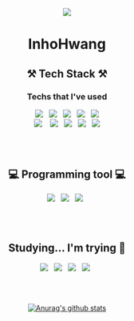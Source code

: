 <div align=center>
  
<a href="https://hits.seeyoufarm.com"><img src="https://hits.seeyoufarm.com/api/count/incr/badge.svg?url=https%3A%2F%2Fgithub.com%2Finho-woo%2F&count_bg=%23C4BA63&title_bg=%23010101&icon=&icon_color=%23F1EDED&title=Visitor&edge_flat=false"/></a>



# InhoHwang

## ⚒️  Tech Stack  ⚒️

### Techs that I've used ###
<img src="https://img.shields.io/badge/Java-007396?style=flat-square&logo=Java&logoColor=white"/></a>&nbsp;&nbsp;
<img src="https://img.shields.io/badge/JavaScript-cac02d?style=flat-square&logo=JavaScript&logoColor=white"/></a>&nbsp;&nbsp;
<img src="https://img.shields.io/badge/JQuery-0769AD?style=flat-square&logo=JQuery&logoColor=white"/></a>&nbsp;&nbsp;
<img src="https://img.shields.io/badge/HTML-E34F26?style=flat-square&logo=HTML5&logoColor=white"/></a>&nbsp;&nbsp;
<img src="https://img.shields.io/badge/CSS-1572B6?style=flat-square&logo=CSS3&logoColor=white"/></a><br>&nbsp;
<img src="https://img.shields.io/badge/C Sharp-239120?style=flat-square&logo=C Sharp&logoColor=white"/></a>&nbsp;&nbsp;&nbsp;
<img src="https://img.shields.io/badge/Python-0A9EDC?style=flat-square&logo=Python&logoColor=white"/></a>&nbsp;&nbsp;
<img src="https://img.shields.io/badge/Microsoft SQL Server-CC2927?style=flat-square&logo=Microsoft SQL Server&logoColor=white"/></a>&nbsp;&nbsp;
<img src="https://img.shields.io/badge/MySQL-4479A1?style=flat-square&logo=MySQL&logoColor=white"/></a>&nbsp;&nbsp;
<img src="https://img.shields.io/badge/MariaDB-003545?style=flat-square&logo=MariaDB&logoColor=white"/></a>&nbsp;&nbsp;

<br>
<br>

##  💻 Programming tool  💻 ##

<img src="https://img.shields.io/badge/Eclipse IDE-2C2255?style=flat-square&logo=Eclipse IDE&logoColor=white"/></a>&nbsp;&nbsp;
<img src="https://img.shields.io/badge/Visual Studio-5C2D91?style=flat-square&logo=Visual Studio&logoColor=white"/></a>&nbsp;&nbsp;
<img src="https://img.shields.io/badge/PyCharm-000000?style=flat-square&logo=PyCharm&logoColor=white"/></a>&nbsp;&nbsp;

<br>
<br>

## Studying...  I'm trying  🤣 ##

<img src="https://img.shields.io/badge/FastAPI-009688?style=flat-square&logo=FastAPI&logoColor=white"/></a>&nbsp;&nbsp;
<img src="https://img.shields.io/badge/Amazon AWS-232F3E?style=flat-square&logo=Amazon AWS&logoColor=white"/></a>&nbsp;&nbsp;
<img src="https://img.shields.io/badge/Babel-F9DC3E?style=flat-square&logo=Babel&logoColor=white"/></a>&nbsp;&nbsp;
<img src="https://img.shields.io/badge/Webpack-8DD6F9?style=flat-square&logo=Webpack&logoColor=white"/></a>&nbsp;&nbsp;


<br>
<br>

[![Anurag's github stats](https://github-readme-stats.vercel.app/api?username=inho-woo)](https://github.com/anuraghazra/github-readme-stats)


</div>


